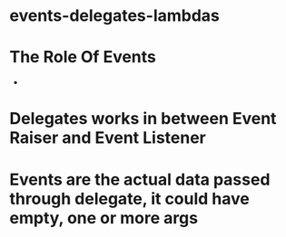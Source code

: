 # events-delegates-lambdas

# The Role Of Events
* 
# Delegates works in between Event Raiser and Event Listener
# Events are the actual data passed through delegate, it could have empty, one or more args